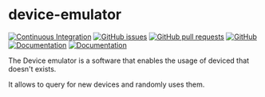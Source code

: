 # device-emulator
[![Continuous Integration](https://github.com/e-scooter-2077/device-emulator/actions/workflows/ci.yml/badge.svg?event=push)](https://github.com/e-scooter-2077/device-emulator/actions/workflows/ci.yml)
[![GitHub issues](https://img.shields.io/github/issues-raw/e-scooter-2077/device-emulator?style=plastic)](https://github.com/e-scooter-2077/device-emulator/issues)
[![GitHub pull requests](https://img.shields.io/github/issues-pr-raw/e-scooter-2077/device-emulator?style=plastic)](https://github.com/e-scooter-2077/device-emulator/pulls)
[![GitHub](https://img.shields.io/github/license/e-scooter-2077/device-emulator?style=plastic)](/LICENSE)
[![Documentation](https://img.shields.io/badge/documentation-click%20here-informational?style=plastic)](https://e-scooter-2077.github.io/documentation/implementation/index.html)
[![Documentation](https://img.shields.io/badge/requirements-click%20here-informational?style=plastic)](https://e-scooter-2077.github.io/documentation/Device%20Emulator/Requirements.html)

The Device emulator is a software that enables the usage of deviced that doesn't exists.

It allows to query for new devices and randomly uses them.
